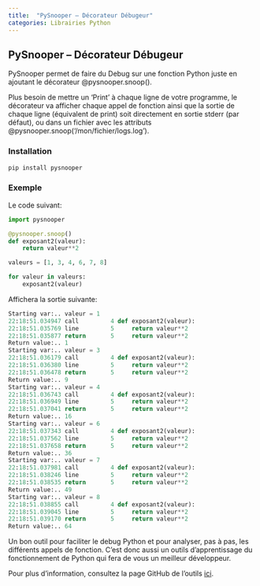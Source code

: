 ```yaml
---
title:  "PySnooper – Décorateur Débugeur"
categories: Librairies Python
---
```


## PySnooper – Décorateur Débugeur

PySnooper permet de faire du Debug sur une fonction Python juste en ajoutant le décorateur @pysnooper.snoop().

Plus besoin de mettre un ‘Print’ à chaque ligne de votre programme, le décorateur va afficher chaque appel de fonction ainsi que la sortie de chaque ligne (équivalent de print) soit directement en sortie stderr (par défaut), ou dans un fichier avec les attributs @pysnooper.snoop(‘/mon/fichier/logs.log’).

### Installation

```bash
pip install pysnooper
```

### Exemple

Le code suivant:

```python
import pysnooper

@pysnooper.snoop()
def exposant2(valeur):
    return valeur**2

valeurs = [1, 3, 4, 6, 7, 8]

for valeur in valeurs:
    exposant2(valeur)
```

Affichera la sortie suivante:

```python
Starting var:.. valeur = 1
22:18:51.034947 call         4 def exposant2(valeur):
22:18:51.035769 line         5     return valeur**2
22:18:51.035877 return       5     return valeur**2
Return value:.. 1
Starting var:.. valeur = 3
22:18:51.036179 call         4 def exposant2(valeur):
22:18:51.036380 line         5     return valeur**2
22:18:51.036478 return       5     return valeur**2
Return value:.. 9
Starting var:.. valeur = 4
22:18:51.036743 call         4 def exposant2(valeur):
22:18:51.036949 line         5     return valeur**2
22:18:51.037041 return       5     return valeur**2
Return value:.. 16
Starting var:.. valeur = 6
22:18:51.037343 call         4 def exposant2(valeur):
22:18:51.037562 line         5     return valeur**2
22:18:51.037658 return       5     return valeur**2
Return value:.. 36
Starting var:.. valeur = 7
22:18:51.037981 call         4 def exposant2(valeur):
22:18:51.038246 line         5     return valeur**2
22:18:51.038535 return       5     return valeur**2
Return value:.. 49
Starting var:.. valeur = 8
22:18:51.038855 call         4 def exposant2(valeur):
22:18:51.039045 line         5     return valeur**2
22:18:51.039170 return       5     return valeur**2
Return value:.. 64
```

Un bon outil pour faciliter le debug Python et pour analyser, pas à pas, les différents appels de fonction. C’est donc aussi un outils d’apprentissage du fonctionnement de Python qui fera de vous un meilleur développeur.

Pour plus d’information, consultez la page GitHub de l’outils [ici](https://github.com/cool-RR/PySnooper).